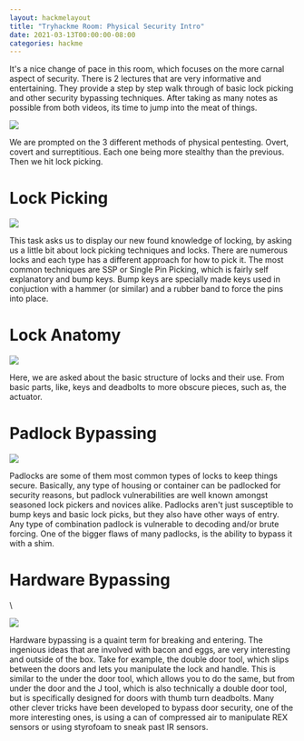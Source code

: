 ```yaml
---
layout: hackmelayout
title: "Tryhackme Room: Physical Security Intro"
date: 2021-03-13T00:00:00-08:00
categories: hackme
---
```


It's a nice change of pace in this room, which focuses on the more carnal aspect of security. There is 2 lectures that are very informative and entertaining. They provide a step by step walk through of basic lock picking and other security bypassing techniques. After taking as many notes as possible from both videos, its time to jump into the meat of things.

![](https://clamshatter.github.io/assets/physical1.gif)

 We are prompted on the 3 different methods of physical pentesting. Overt, covert and surreptitious. Each one being more stealthy than the previous. Then we hit lock picking.

<h1>Lock Picking</h1>

![](http://clamshatter.github.io/assets/physical2.png)

This task asks us to display our new found knowledge of locking, by asking us a little bit about lock picking techniques and locks. There are numerous locks and each type has a different approach for how to pick it. The most common techniques are SSP or Single Pin Picking, which is fairly self explanatory and bump keys. Bump keys are specially made keys used in conjuction with a hammer (or similar) and a rubber band to force the pins into place. 

<h1>Lock Anatomy</h1>

![](https://clamshatter.github.io/assets/physical5.png)

Here, we are asked about the basic structure of locks and their use. From basic parts, like, keys and deadbolts to more obscure pieces, such as, the actuator. 

<h1>Padlock Bypassing</h1>

![](https://clamshatter.github.io/assets/physical4.png)

Padlocks are some of them most common types of locks to keep things secure. Basically, any type of housing or container can be padlocked for security reasons, but padlock vulnerabilities are well known amongst seasoned lock pickers and novices alike. Padlocks aren't just susceptible to bump keys and basic lock picks, but they also have other ways of entry. Any type of combination padlock is vulnerable to decoding and/or brute forcing. One of the bigger flaws of many padlocks, is the ability to bypass it with a shim.

<h1>Hardware Bypassing</h1>\

![](https://clamshatter.gihub.io/assets/phisical6.gif)

Hardware bypassing is a quaint term for breaking and entering. The ingenious ideas that are involved with bacon and eggs, are very interesting and outside of the box. Take for example, the double door tool, which slips between the doors and lets you manipulate the lock and handle. This is similar to the under the door tool, which allows you to do the same, but from under the door and the J tool, which is also technically a double door tool, but is specifically designed for doors with thumb turn deadbolts. Many other clever tricks have been developed to bypass door security, one of the more interesting ones, is using a can of compressed air to manipulate REX sensors or using styrofoam to sneak past IR sensors. 

